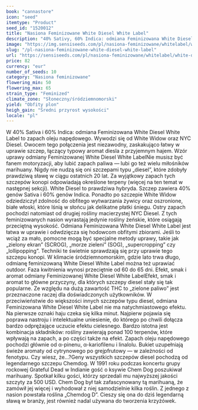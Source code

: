 ```yaml
---
book: "cannastore"
icon: "seed"
itemtype: "Product"
seed_id: "1520012"
title: "Nasiona Feminizowane White Diesel White Label"
description: "40% Sativy, 60% Indica: odmiana Feminizowana White Diesel White Label to zapach oleju napędowego. Pochodzi od White Widow oraz NYC Diesel. Zamów teraz!"
image: "https://img.sensiseeds.com/pl/nasiona-feminizowane/whitelabel/white-diesel-zenska-image.png"
slug: "/pl-nasiona-feminizowane-white-diesel-white-label"
url: "https://sensiseeds.com/pl/nasiona-feminizowane/whitelabel/white-diesel-zenska?a_aid=cannastore"
price: 82
currency: "eur"
number_of_seeds: 10
category: "Nasiona feminizowane"
flowering_min: 50
flowering_max: 65
strain_type: "Feminized"
climate_zone: "Słoneczny/śródziemnomorski"
yield: "Obfity plon"
heigh_gain: "Średni przyrost wysokości"
locale: "pl"
---
```

W 40% Sativa i 60% Indica: odmiana Feminizowana White Diesel White Label to zapach oleju napędowego. Wywodzi się od White Widow oraz NYC Diesel. Owocem tego połączenia jest niezawodny, zaskakująco łatwy w uprawie szczep, łączący typowy aromat diesla z przyjemnym hajem. Wzór uprawy odmiany Feminizowanej White Diesel White LabelNie musisz być fanem motoryzacji, aby lubić zapach paliwa — lubi go też wielu miłośników marihuany. Nigdy nie nudzą się oni szczepami typu „diesel”, które zdobyły prawdziwą sławę w ciągu ostatnich 20 lat. Za wyjątkowy zapach tych szczepów konopi odpowiadają określone terpeny (więcej na ten temat w następnej sekcji). White Diesel to prawdziwa hybryda. Szczep zawiera 40% genów Sativa i 60% genów Indica. Ponadto po szczepie White Widow odziedziczył zdolność do obfitego wytwarzania żywicy oraz oszronione, białe włoski, które lśnią w słońcu jak delikatne płatki śniegu. Ostry zapach pochodzi natomiast od drugiej rośliny macierzystej NYC Diesel. Z tych feminizowanych nasion wyrastają jedynie rośliny żeńskie, które osiągają przeciętną wysokość. Odmiana Feminizowana White Diesel White Label jest łatwa w uprawie i odwdzięcza się hodowcom obfitymi zbiorami. Jeśli to wciąż za mało, pomocne mogą być specjalne metody uprawy, takie jak „zielony ekran” (SCROG), „morze zieleni” (SOG), „supercropping” czy „lollipopping”. Techniki te świetnie sprawdzają się przy uprawie tego szczepu konopi. W klimacie śródziemnomorskim, gdzie lato trwa długo, odmianę feminizowaną White Diesel White Label można też uprawiać outdoor. Faza kwitnienia wynosi przeciętnie od 60 do 65 dni. Efekt, smak i aromat odmiany Feminizowanej White Diesel White LabelEfekt, smak i aromat to główne przyczyny, dla których szczepy diesel stały się tak popularne. Ze względu na dużą zawartość THC to „zielone paliwo” jest przeznaczone raczej dla doświadczonych użytkowników. W przeciwieństwie do większości innych szczepów typu diesel, odmiana Feminizowana White Diesel White Label nie ma natychmiastowego efektu. Na pierwsze oznaki haju czeka się kilka minut. Najpierw pojawia się poprawa nastroju i intelektualne uniesienie, do którego po chwili dołącza bardzo odprężające uczucie efektu cielesnego. Bardzo istotna jest kombinacja składników: rośliny zawierają ponad 100 terpenów, które wpływają na zapach, a po części także na efekt. Zapach oleju napędowego pochodzi głównie od α-pinenu, α-kariofilenu i linalolu. Bukiet uzupełniają świeże aromaty od cytrynowego po grejpfrutowy — w zależności od fenotypu. Czy wiesz, że…?Geny wszystkich szczepów diesel pochodzą od legendarnego szczepu Chemdog. W 1991 roku podczas koncertu grupy rockowej Grateful Dead w Indianie gość o ksywie Chem Dog poszukiwał marihuany. Spotkał kilku gości, którzy sprzedali mu najwyższej jakości szczyty za 500 USD. Chem Dog był tak zafascynowany tą marihuaną, że zamówił jej więcej i wyhodował z niej samodzielnie kilka roślin. Z jednego z nasion powstała roślina „Chemdog D”. Cieszy się ona do dziś legendarną sławą w branży, jest również nadal używana do tworzenia krzyżówek.
